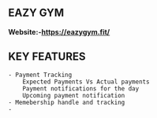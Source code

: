## EAZY GYM

<!-- 4* -->

<!-- mlprm -->

**Website:-https://eazygym.fit/**

## KEY FEATURES

    - Payment Tracking
        Expected Payments Vs Actual payments
        Payment notifications for the day
        Upcoming payment notification
    - Memebership handle and tracking 
    - 
